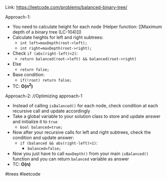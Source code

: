Link: https://leetcode.com/problems/balanced-binary-tree/

Approach-1:
- You need to calculate height for each node (Helper function: [[Maximum depth of a binary tree (LC-104)]])
- Calculate heights for left and right subtrees:
	- `int left=maxDepth(root->left);`
	- `int right=maxDepth(root->right);`
- Check `if (abs(right-left)<2)`:
	- `return balanced(root->left) && balanced(root->right)`
- Else
	- `return false;`
- Base condition: 
	- `if(!root) return false;`
- TC: **O(n<sup>2</sup>)**

Approach-2:
//Optimizing approach-1
- Instead of calling `isBalanced()` for each node, check condition at each recursive call and update accordingly
- Take a global variable to your solution class to store and update answer and initialize it to `true`
	- `bool balanced=true;`
- Now after your recursive calls for left and right subtrees, check the condition and update answer:
	-  `if (balanced && abs(right-left)>1)`:
		- `balanced=false;`
- Now you just have to call `maxDepth()` from your main `isBalanced()` function and you can return `balanced` variable as answer
- TC: **O(n)**

#trees #leetcode 
